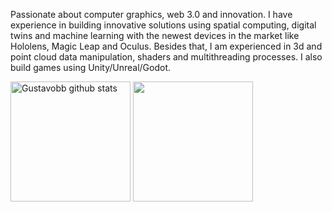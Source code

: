 Passionate about computer graphics, web 3.0 and innovation. I have experience in building innovative solutions using spatial computing, digital twins and machine learning with the newest devices in the market like Hololens, Magic Leap and Oculus. Besides that, I am experienced in 3d and point cloud data manipulation, shaders and multithreading processes. I also build games using Unity/Unreal/Godot.

<a href="https://github.com/Gustavobb/github-readme-stats"><img align="center" src="https://github-readme-stats.vercel.app/api?username=Gustavobb&show_icons=true&include_all_commits=true&count_private=true&theme=react&hide_border=true&bg_color=1F222E&title_color=F85D7F&icon_color=F8D866" height="192px" alt="Gustavobb github stats" /></a>
<a href="https://github.com/Gustavobb/github-readme-stats"><img align="center" src="https://github-readme-stats.vercel.app/api/top-langs/?username=Gustavobb&langs_count=8&layout=compact&theme=react&hide_border=true&bg_color=1F222E&title_color=F85D7F&icon_color=F8D866&hide=Jupyter%20Notebook" height="192px" /></a>
